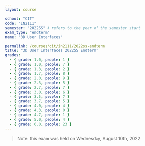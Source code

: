 ```yaml
---
layout: course

school: "CIT"
code: "IN2111"
semester: "2022SS" # refers to the year of the semester start
exam_type: "endterm"
name: "3D User Interfaces"

permalink: /courses/cit/in2111/2022ss-endterm
title: "3D User Interfaces 2022SS Endterm"
grades:
  - { grade: 1.0, people: 1 }
  - { grade: 1.0, people: 7 }
  - { grade: 1.3, people: 2 }
  - { grade: 1.7, people: 8 }
  - { grade: 2.0, people: 9 }
  - { grade: 2.3, people: 5 }
  - { grade: 2.7, people: 7 }
  - { grade: 3.0, people: 6 }
  - { grade: 3.3, people: 7 }
  - { grade: 3.7, people: 5 }
  - { grade: 4.0, people: 4 }
  - { grade: 4.3, people: 0 }
  - { grade: 4.7, people: 1 }
  - { grade: 5.0, people: 4 }
  - { grade: 6.0, people: 23 }
---
```


> Note: this exam was held on Wednesday, August 10th, 2022

